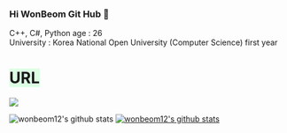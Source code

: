 ### Hi WonBeom Git Hub 👋
C++, C#, Python
age : 26  
University : Korea National Open University (Computer Science) first year  





<span style='background-color:#dcffe4'>URL<span/>
==================================================
<a href="https://velog.io/@wonbeom2669" target="_blank"><img src="https://img.shields.io/badge/Velog-20C997?style=flat-square&logo=Velog&logoColor=white"/></a>


![wonbeom12's github stats](https://github-readme-stats.vercel.app/api?username=wonbeom12&show_icons=true)
[![wonbeom12's github stats](https://github-readme-stats.vercel.app/api/top-langs/?username=wonbeom12&show_icons=true&hide_border=true&title_color=004386&icon_color=004386&layout=compact)](https://github.com/wonbeom12)


<!--
**wonbeom12/wonbeom12** is a ✨ _special_ ✨ repository because its `README.md` (this file) appears on your GitHub profile.


Here are some ideas to get you started:

- 🔭 I’m currently working on ...
- 🌱 I’m currently learning ...
- 👯 I’m looking to collaborate on ...
- 🤔 I’m looking for help with ...
- 💬 Ask me about ...
- 📫 How to reach me: ...
- 😄 Pronouns: ...
- ⚡ Fun fact: ...
-->
